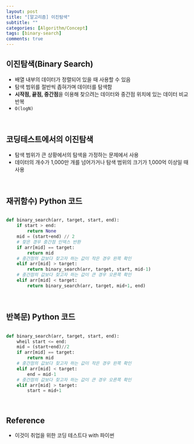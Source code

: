 ```yaml
---
layout: post
title: "[알고리즘] 이진탐색"
subtitle: ""
categories: [Algorithm/Concept]
tags: [binary-search]
comments: true
---
```


## 이진탐색(Binary Search)

- 배열 내부의 데이터가 정렬되어 있을 때 사용할 수 있음
- 탐색 범위를 절반씩 좁혀가며 데이터를 탐색함
- **시작점, 끝점, 중간점**을 이용해 찾으려는 데이터와 중간점 위치에 있는 데이터 비교 반복
- `O(logN)`

<br>

## 코딩테스트에서의 이진탐색

- 탐색 범위가 큰 상황에서의 탐색을 가정하는 문제에서 사용
- 데이터의 개수가 1,000만 개를 넘어가거나 탐색 범위의 크기가 1,000억 이상일 때 사용

<br>

## 재귀함수) Python 코드

```python

def binary_search(arr, target, start, end):
    if start > end:
        return None
    mid = (start+end) // 2
    # 찾은 경우 중간점 인덱스 반환
    if arr[mid] == target:
        return mid
    # 중간점의 값보다 찾고자 하는 값이 작은 경우 왼쪽 확인
    elif arr[mid] > target:
        return binary_search(arr, target, start, mid-1)
    # 중간점의 값보다 찾고자 하는 값이 큰 경우 오른쪽 확인
    elif arr[mid] < target:
        return binary_search(arr, target, mid+1, end)

```

<br>

## 반복문) Python 코드

```python

def binary_search(arr, target, start, end):
    wheil start <= end:
    mid = (start+end)//2
    if arr[mid] == target:
        return mid
    # 중간점의 값보다 찾고자 하는 값이 작은 경우 왼쪽 확인
    elif arr[mid] < target:
        end = mid-1
    # 중간점의 값보다 찾고자 하는 값이 큰 경우 오른쪽 확인
    elif arr[mid] > target:
        start = mid+1

```

<br>

## Reference

- 이것이 취업을 위한 코딩 테스트다 with 파이썬
